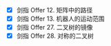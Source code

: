 * [x] 剑指 Offer 12. 矩阵中的路径
* [x] 剑指 Offer 13. 机器人的运动范围
* [x] 剑指 Offer 27. 二叉树的镜像
* [x] 剑指 Offer 28. 对称的二叉树